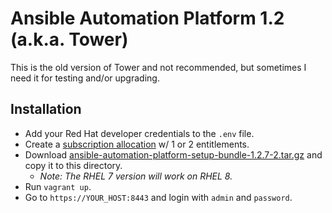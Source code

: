 # Ansible Automation Platform 1.2 (a.k.a. Tower)

This is the old version of Tower and not recommended, but sometimes I need it
for testing and/or upgrading.

## Installation

- Add your Red Hat developer credentials to the `.env` file.
- Create a [subscription allocation] w/ 1 or 2 entitlements.
- Download [ansible-automation-platform-setup-bundle-1.2.7-2.tar.gz] and copy it
  to this directory.
  - _Note: The RHEL 7 version will work on RHEL 8._
- Run `vagrant up`.
- Go to `https://YOUR_HOST:8443` and login with `admin` and `password`.

[subscription allocation]: https://access.redhat.com/management/subscription_allocations
[ansible-automation-platform-setup-bundle-1.2.7-2.tar.gz]: https://access.redhat.com/downloads/content/480/ver=1.2/rhel---7/1.2/x86_64/product-software
